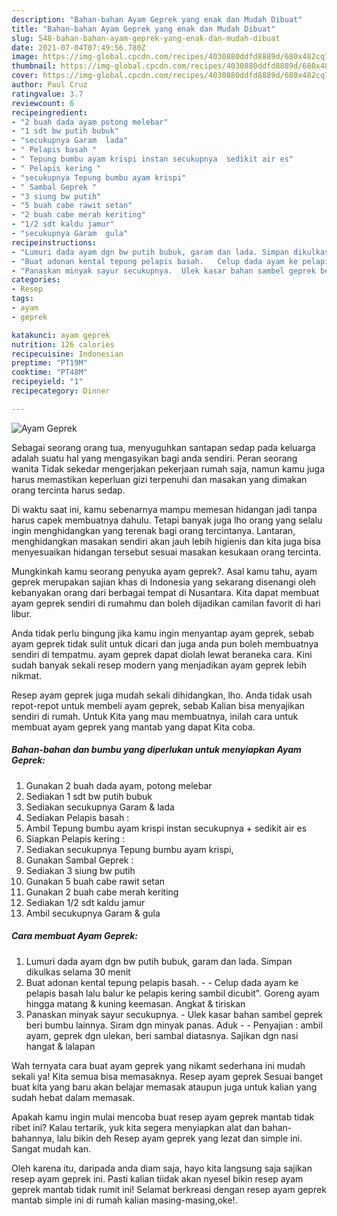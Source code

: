 ```yaml
---
description: "Bahan-bahan Ayam Geprek yang enak dan Mudah Dibuat"
title: "Bahan-bahan Ayam Geprek yang enak dan Mudah Dibuat"
slug: 548-bahan-bahan-ayam-geprek-yang-enak-dan-mudah-dibuat
date: 2021-07-04T07:49:56.780Z
image: https://img-global.cpcdn.com/recipes/4030880ddfd8889d/680x482cq70/ayam-geprek-foto-resep-utama.jpg
thumbnail: https://img-global.cpcdn.com/recipes/4030880ddfd8889d/680x482cq70/ayam-geprek-foto-resep-utama.jpg
cover: https://img-global.cpcdn.com/recipes/4030880ddfd8889d/680x482cq70/ayam-geprek-foto-resep-utama.jpg
author: Paul Cruz
ratingvalue: 3.7
reviewcount: 6
recipeingredient:
- "2 buah dada ayam potong melebar"
- "1 sdt bw putih bubuk"
- "secukupnya Garam  lada"
- " Pelapis basah "
- " Tepung bumbu ayam krispi instan secukupnya  sedikit air es"
- " Pelapis kering "
- "secukupnya Tepung bumbu ayam krispi"
- " Sambal Geprek "
- "3 siung bw putih"
- "5 buah cabe rawit setan"
- "2 buah cabe merah keriting"
- "1/2 sdt kaldu jamur"
- "secukupnya Garam  gula"
recipeinstructions:
- "Lumuri dada ayam dgn bw putih bubuk, garam dan lada. Simpan dikulkas selama 30 menit"
- "Buat adonan kental tepung pelapis basah.   Celup dada ayam ke pelapis basah lalu balur ke pelapis kering sambil dicubit&#34;. Goreng ayam hingga matang &amp; kuning keemasan. Angkat &amp; tiriskan"
- "Panaskan minyak sayur secukupnya.  Ulek kasar bahan sambel geprek beri bumbu lainnya. Siram dgn minyak panas. Aduk   Penyajian : ambil ayam, geprek dgn ulekan, beri sambal diatasnya. Sajikan dgn nasi hangat &amp; lalapan"
categories:
- Resep
tags:
- ayam
- geprek

katakunci: ayam geprek 
nutrition: 126 calories
recipecuisine: Indonesian
preptime: "PT19M"
cooktime: "PT48M"
recipeyield: "1"
recipecategory: Dinner

---
```



![Ayam Geprek](https://img-global.cpcdn.com/recipes/4030880ddfd8889d/680x482cq70/ayam-geprek-foto-resep-utama.jpg)

Sebagai seorang orang tua, menyuguhkan santapan sedap pada keluarga adalah suatu hal yang mengasyikan bagi anda sendiri. Peran seorang  wanita Tidak sekedar mengerjakan pekerjaan rumah saja, namun kamu juga harus memastikan keperluan gizi terpenuhi dan masakan yang dimakan orang tercinta harus sedap.

Di waktu  saat ini, kamu sebenarnya mampu memesan hidangan jadi tanpa harus capek membuatnya dahulu. Tetapi banyak juga lho orang yang selalu ingin menghidangkan yang terenak bagi orang tercintanya. Lantaran, menghidangkan masakan sendiri akan jauh lebih higienis dan kita juga bisa menyesuaikan hidangan tersebut sesuai masakan kesukaan orang tercinta. 



Mungkinkah kamu seorang penyuka ayam geprek?. Asal kamu tahu, ayam geprek merupakan sajian khas di Indonesia yang sekarang disenangi oleh kebanyakan orang dari berbagai tempat di Nusantara. Kita dapat membuat ayam geprek sendiri di rumahmu dan boleh dijadikan camilan favorit di hari libur.

Anda tidak perlu bingung jika kamu ingin menyantap ayam geprek, sebab ayam geprek tidak sulit untuk dicari dan juga anda pun boleh membuatnya sendiri di tempatmu. ayam geprek dapat diolah lewat beraneka cara. Kini sudah banyak sekali resep modern yang menjadikan ayam geprek lebih nikmat.

Resep ayam geprek juga mudah sekali dihidangkan, lho. Anda tidak usah repot-repot untuk membeli ayam geprek, sebab Kalian bisa menyajikan sendiri di rumah. Untuk Kita yang mau membuatnya, inilah cara untuk membuat ayam geprek yang mantab yang dapat Kita coba.

<!--inarticleads1-->

##### Bahan-bahan dan bumbu yang diperlukan untuk menyiapkan Ayam Geprek:

1. Gunakan 2 buah dada ayam, potong melebar
1. Sediakan 1 sdt bw putih bubuk
1. Sediakan secukupnya Garam &amp; lada
1. Sediakan  Pelapis basah :
1. Ambil  Tepung bumbu ayam krispi instan secukupnya + sedikit air es
1. Siapkan  Pelapis kering :
1. Sediakan secukupnya Tepung bumbu ayam krispi,
1. Gunakan  Sambal Geprek :
1. Sediakan 3 siung bw putih
1. Gunakan 5 buah cabe rawit setan
1. Gunakan 2 buah cabe merah keriting
1. Sediakan 1/2 sdt kaldu jamur
1. Ambil secukupnya Garam &amp; gula




<!--inarticleads2-->

##### Cara membuat Ayam Geprek:

1. Lumuri dada ayam dgn bw putih bubuk, garam dan lada. Simpan dikulkas selama 30 menit
1. Buat adonan kental tepung pelapis basah.  -  - Celup dada ayam ke pelapis basah lalu balur ke pelapis kering sambil dicubit&#34;. Goreng ayam hingga matang &amp; kuning keemasan. Angkat &amp; tiriskan
1. Panaskan minyak sayur secukupnya.  - Ulek kasar bahan sambel geprek beri bumbu lainnya. Siram dgn minyak panas. Aduk  -  - Penyajian : ambil ayam, geprek dgn ulekan, beri sambal diatasnya. Sajikan dgn nasi hangat &amp; lalapan




Wah ternyata cara buat ayam geprek yang nikamt sederhana ini mudah sekali ya! Kita semua bisa memasaknya. Resep ayam geprek Sesuai banget buat kita yang baru akan belajar memasak ataupun juga untuk kalian yang sudah hebat dalam memasak.

Apakah kamu ingin mulai mencoba buat resep ayam geprek mantab tidak ribet ini? Kalau tertarik, yuk kita segera menyiapkan alat dan bahan-bahannya, lalu bikin deh Resep ayam geprek yang lezat dan simple ini. Sangat mudah kan. 

Oleh karena itu, daripada anda diam saja, hayo kita langsung saja sajikan resep ayam geprek ini. Pasti kalian tiidak akan nyesel bikin resep ayam geprek mantab tidak rumit ini! Selamat berkreasi dengan resep ayam geprek mantab simple ini di rumah kalian masing-masing,oke!.

